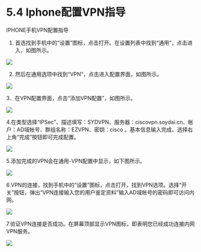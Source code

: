 # 5.4 Iphone配置VPN指导



IPHONE手机VPN配置指导

1. 首选找到手机中的“设置”图标，点击打开。在设置列表中找到“通用”，点击进入，如图所示。

![](/assets/import47.png)

2. 然后在通用选项中找到“VPN”，点击进入配置界面，如图所示。

![](/assets/import48.png)



3．在VPN配置界面，点击“添加VPN配置”，如图所示。

![](/assets/import49.png)

4.在类型选择“IPSec”、描述填写：SYDVPN、服务器：ciscovpn.soydai.cn、帐户：AD域帐号、群组名称：EZVPN、密钥：cisco 。基本信息输入完成、选择右上角“完成”按钮即可完成配置。

![](/assets/import50.png)

5.添加完成的VPN会在通用-VPN配置中显示，如下图所示。

![](/assets/import51.png)

6.VPN的连接，找到手机中的“设置”图标，点击打开，找到VPN选项。选择“开关”按钮，弹出“VPN连接输入您的用户鉴定资料”输入AD域帐号的密码即可访问内网。

![](/assets/import52.png)

7.验证VPN连接是否成功。在屏幕顶部显示VPN图标，即表明您已经成功连接内网VPN服务。

![](/assets/import53.png)

